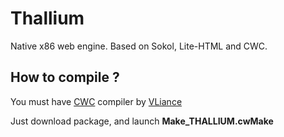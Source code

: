 # Thallium
Native x86 web engine. Based on Sokol, Lite-HTML and CWC.

## How to compile ?
You must have [CWC](https://github.com/VLiance/Cwc) compiler by [VLiance](https://github.com/VLiance)

Just download package, and launch **Make_THALLIUM.cwMake**

